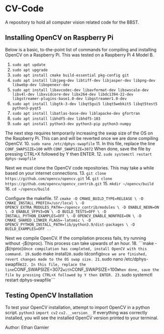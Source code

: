 # CV-Code
A repository to hold all computer vision related code for the BBST.

## Installing OpenCV on Raspberry Pi
Below is a basic, to-the-point list of commands for compiling and installing OpenCV on a Raspberry Pi. This was tested on a Raspberry Pi 4 Model B.
1. ```sudo apt update```
2. ```sudo apt upgrade```
3. ```sudo apt install cmake build-essential pkg-config git```
4. ```sudo apt install libjpeg-dev libtiff-dev libjasper-dev libpng-dev libwebp-dev libopenexr-dev```
5. ```sudo apt install libavcodec-dev libavformat-dev libswscale-dev libv4l-dev libxvidcore-dev libx264-dev libdc1394-22-dev libgstreamer-plugins-base1.0-dev libgstreamer1.0-dev```
6. ```sudo apt install libgtk-3-dev libqt5gui5 libqt5webkit5 libqt5test5 python3-pyqt5```
7. ```sudo apt install libatlas-base-dev liblapacke-dev gfortran```
8. ```sudo apt install libhdf5-dev libhdf5-103```
9. ```sudo apt install python3-dev python3-pip python3-numpy```

The next step requires temporarily increasing the swap size of the OS on the Raspberry Pi. This can and will be reverted once we are done compiling OpenCV.
10. ```sudo nano /etc/dphys-swapfile```
11. In this file, replace the line ```CONF_SWAPSIZE=100``` with ```CONF_SWAPSIZE=3072``` When done, save the file by pressing CTRL+X followed by Y then ENTER.
12. ```sudo systemctl restart dphys-swapfile```

Next we must clone the OpenCV code repositories. This may take a while based on your internet connections.
13. ```git clone https://github.com/opencv/opencv.git```
14. ```git clone https://github.com/opencv/opencv_contrib.git```
15. ```mkdir ~/opencv/build```
16. ```cd ~/opencv/build```

Configure the makefile.
17. ```cmake -D CMAKE_BUILD_TYPE=RELEASE \
    -D CMAKE_INSTALL_PREFIX=/usr/local \
    -D OPENCV_EXTRA_MODULES_PATH=~/opencv_contrib/modules \
    -D ENABLE_NEON=ON \
    -D ENABLE_VFPV3=ON \
    -D BUILD_TESTS=OFF \
    -D INSTALL_PYTHON_EXAMPLES=OFF \
    -D OPENCV_ENABLE_NONFREE=ON \
    -D CMAKE_SHARED_LINKER_FLAGS=-latomic \
    -D OPENCV_PYTHON_INSTALL_PATH=lib/python3.9/dist-packages \
    -D BUILD_EXAMPLES=OFF ..```

Next we compile OpenCV. If the compilation process fails, try running without -j$(nproc). This process can take upwards of an hour.
18. ```make -j$(nproc)```
Once compilation has completed, install OpenCV with this command.
19. ```sudo make install```
20. ```sudo ldconfig```
Once we are finished, revert changes made to the OS swap size.
21. ```sudo nano /etc/dphys-swapfile```
22. In this file, replace the line ```CONF_SWAPSIZE=3072``` with ```CONF_SWAPSIZE=100``` When done, save the file by pressing CTRL+X followed by Y then ENTER.
23. ```sudo systemctl restart dphys-swapfile```

## Testing OpenCV Installation
To test your OpenCV installation, attempt to import OpenCV in a python script.
```python3```
```import cv2```
```cv2.__version__```
If everything was correctly installed, you will see the installed OpenCV version printed to your terminal.

Author: Ethan Garnier
